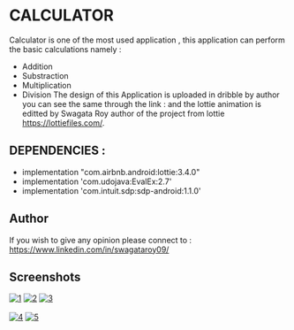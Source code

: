 
# CALCULATOR

Calculator is one of the most used application , this application can perform the basic calculations namely :
- Addition
- Substraction
- Multiplication
- Division
The design of this Application is uploaded in dribble by author you can see the same through the link : and the lottie animation is editted by Swagata Roy author of the project from lottie 
https://lottiefiles.com/.



## DEPENDENCIES :

- implementation "com.airbnb.android:lottie:3.4.0"
- implementation 'com.udojava:EvalEx:2.7'
 - implementation 'com.intuit.sdp:sdp-android:1.1.0'


## Author

If you wish to give any opinion please connect to :
https://www.linkedin.com/in/swagataroy09/


## Screenshots

<a href="https://postimg.cc/vcDDWqb3" target="_blank"><img src="https://i.postimg.cc/vcDDWqb3/1.jpg" alt="1"/></a> <a href="https://postimg.cc/PPcJKWqh" target="_blank"><img src="https://i.postimg.cc/PPcJKWqh/2.jpg" alt="2"/></a> <a href="https://postimg.cc/4Kv3JjQN" target="_blank"><img src="https://i.postimg.cc/4Kv3JjQN/3.jpg" alt="3"/></a><br/><br/> <a href="https://postimg.cc/G4y2f4BD" target="_blank"><img src="https://i.postimg.cc/G4y2f4BD/4.jpg" alt="4"/></a>
<a href="https://postimg.cc/1g1t1y6j" target="_blank"><img src="https://i.postimg.cc/1g1t1y6j/5.jpg" alt="5"/></a> <a href="https://postimg.cc/DJ2wm5xQ" target="_blank">



